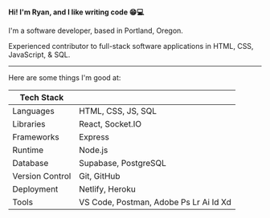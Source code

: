 **Hi! I'm Ryan, and I like writing code 😁💻** 

I'm a software developer, based in Portland, Oregon.

Experienced contributor to full-stack software applications in HTML, CSS, JavaScript, & SQL.

___

Here are some things I'm good at:

| Tech Stack      |                                        |
|-----------------|----------------------------------------|
| Languages       | HTML, CSS, JS, SQL                     |
| Libraries       | React, Socket.IO                       |
| Frameworks      | Express                                |
| Runtime         | Node.js                                |
| Database        | Supabase, PostgreSQL                   |
| Version Control | Git, GitHub                            |
| Deployment      | Netlify, Heroku                        |
| Tools           | VS Code, Postman, Adobe Ps Lr Ai Id Xd |
